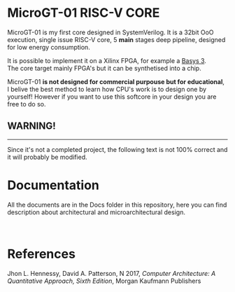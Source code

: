 # **MicroGT-01 RISC-V CORE**

MicroGT-01 is my first core designed in SystemVerilog. It is a 32bit OoO execution, single issue RISC-V core, 5 **main** stages deep pipeline, designed for low energy consumption.

It is possible to implement it on a Xilinx FPGA, for example a [Basys 3](https://store.digilentinc.com/basys-3-artix-7-fpga-beginner-board-recommended-for-introductory-users/).  
The core target mainly FPGA's but it can be synthetised into a chip.

MicroGT-01 **is not designed for commercial purpouse but for educational**, I belive the best method to learn how CPU's work is to design one by yourself! However if you want to 
use this softcore in your design you are free to do so.

 

## **WARNING!**
---

Since it's not a completed project, the following text is not 100% correct and it will probably be modified.


# **Documentation**

All the documents are in the Docs folder in this repository, here you can find description about architectural and microarchitectural design.

<br />

# **References**

Jhon L. Hennessy, David A. Patterson, N 2017, *Computer Architecture: A Quantitative Approach, Sixth Edition*, Morgan Kaufmann Publishers
